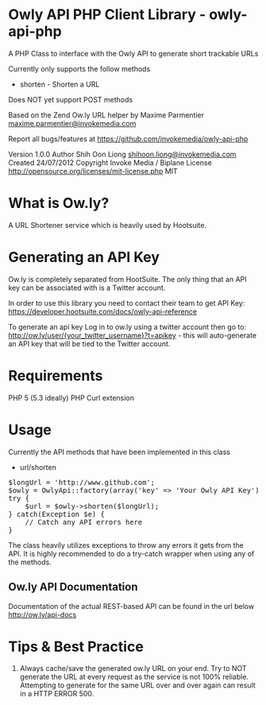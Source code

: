 Owly API PHP Client Library - owly-api-php
===========================================

A PHP Class to interface with the Owly API to generate short trackable URLs

Currently only supports the follow methods
+ shorten - Shorten a URL
 
Does NOT yet support POST methods
 
Based on the Zend Ow.ly URL helper by Maxime Parmentier <maxime.parmentier@invokemedia.com>

Report all bugs/features at
https://github.com/invokemedia/owly-api-php

Version		1.0.0
Author		Shih Oon Liong <shihoon.liong@invokemedia.com>
Created		24/07/2012
Copyright	Invoke Media / Biplane
License		http://opensource.org/licenses/mit-license.php MIT 

What is Ow.ly?
==============

A URL Shortener service which is heavily used by Hootsuite.

Generating an API Key
=====================

Ow.ly is completely separated from HootSuite. The only thing that an API key can be associated with is a Twitter account.

In order to use this library you need to contact their team to get API Key: https://developer.hootsuite.com/docs/owly-api-reference

To generate an api key
Log in to ow.ly using a twitter account
then go to:  http://ow.ly/user/{your_twitter_username}?t=apikey - this will auto-generate an API key that will be tied to the Twitter account.

Requirements
============

PHP 5 (5.3 ideally)
PHP Curl extension

Usage
=====

Currently the API methods that have been implemented in this class
- url/shorten

<pre>
$longUrl = 'http://www.github.com';
$owly = OwlyApi::factory(array('key' => 'Your Owly API Key'));
try {
	$url = $owly->shorten($longUrl);
} catch(Exception $e) {
	// Catch any API errors here
}
</pre>
 
The class heavily utilizes exceptions to throw any errors it gets from the API. 
It is highly recommended to do a try-catch wrapper when using any of the methods.

Ow.ly API Documentation
-----------------------

Documentation of the actual REST-based API can be found in the url below
http://ow.ly/api-docs

Tips & Best Practice
====================

1. Always cache/save the generated ow.ly URL on your end. Try to NOT generate the URL at every request as the service is not 100% reliable. Attempting to generate for the same URL over and over again can result in a HTTP ERROR 500.

